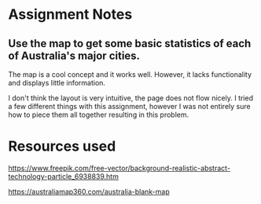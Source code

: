 # Assignment Notes  

## Use the map to get some basic statistics of each of Australia's major cities.  

The map is a cool concept and it works well. However, it lacks functionality and displays little information.  

I don't think the layout is very intuitive, the page does not flow nicely. I tried a few different things with this assignment, however I was not entirely sure how to piece them all together resulting in this problem.  

# Resources used  

https://www.freepik.com/free-vector/background-realistic-abstract-technology-particle_6938839.htm  

https://australiamap360.com/australia-blank-map  